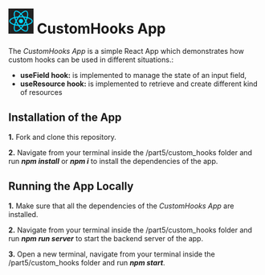 <h1>
<img src="https://raw.githubusercontent.com/katerina-tziala/fullstackopen2019/master/documentation_images/react_logo.png" alt="react logo" width="50" height="50">
CustomHooks App<br/>
</h1>

The *CustomHooks App* is a simple React App which demonstrates how custom hooks can be used in different situations.:

* **useField hook:** is implemented to manage the state of an input field,
* **useResource hook:** is implemented to retrieve and create different kind of resources
 

## Installation of the App

**1.** Fork and clone this repository.

**2.** Navigate from your terminal inside the /part5/custom_hooks folder and run ***npm install*** or ***npm i*** to install the dependencies of the app.

## Running the App Locally

**1.** Make sure that all the dependencies of the *CustomHooks App* are installed.

**2.** Navigate from your terminal inside the /part5/custom_hooks folder and run ***npm run server*** to start the backend server of the app.

**3.** Open a new terminal, navigate from your terminal inside the /part5/custom_hooks folder and run ***npm start***.
